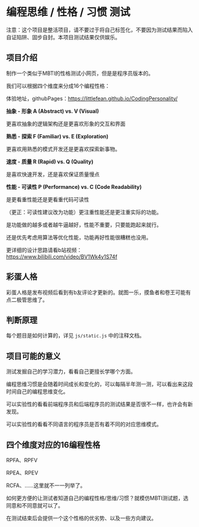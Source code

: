# 编程思维 / 性格 / 习惯 测试

注意：这个项目是整活项目，请不要过于将自己标签化，不要因为测试结果而陷入自证陷阱、固步自封。本项目测试结果仅供娱乐。

## 项目介绍

制作一个类似于MBTI的性格测试小网页，但是是程序员版本的。

我们可以根据四个维度来分成16个编程性格：

体验地址，githubPages：https://littlefean.github.io/CodingPersonality/

**抽象 - 形象  A (Abstract) vs. V (Visual)**

更喜欢抽象的逻辑架构还是更喜欢形象的交互和界面

**熟悉 - 探索  F (Familiar) vs. E (Exploration)**

更喜欢用熟悉的模式开发还是更喜欢探索新事物。

**速度 - 质量  R (Rapid) vs. Q (Quality)**

是喜欢快速开发，还是喜欢保证质量慢点

**性能 - 可读性  P (Performance) vs. C (Code Readability)**

是更看重性能还是更看重代码可读性

（更正：可读性建议改为功能）更注重性能还是更注重实际的功能。

是功能做的越多或者越牛逼越好，性能不重要，只要能跑起来就行。

还是优先考虑用算法等优化性能，功能再好性能很糟糕也没用。

更详细的设计思路请看b站视频： https://www.bilibili.com/video/BV1Wk4y1S74f 

## 彩蛋人格

彩蛋人格是发布视频后看到有b友评论才更新的。就图一乐，摸鱼者和卷王可能有点二极管思维了。

## 判断原理

每个题目是如何计算的，详见 `js/static.js` 中的注释文档。

## 项目可能的意义

测试发掘自己的学习潜力，看看自己更擅长学哪个方面。

编程思维习惯是会随着时间成长和变化的，可以每隔半年测一测，可以看出来这段时间自己的编程思维变化。

可以实验性的看看前端程序员和后端程序员的测试结果是否很不一样，也许会有新发现。

可以实验性的看看不同语言的程序员是否有着不同的对应思维模式。





## 四个维度对应的16编程性格

RPFA、RPFV

RPEA、RPEV

RCFA、……这里就不一一列举了。

如何更方便的让测试者知道自己的编程性格/思维/习惯？就模仿MBTI测试题，选同意和不同意就可以了。

在测试结束后会提供一个这个性格的优劣势、以及一些方向建议。